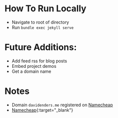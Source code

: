 # How To Run Locally
- Navigate to root of directory
- Run `bundle exec jekyll serve`

# Future Additions:
- Add feed rss for blog posts
- Embed project demos
- Get a domain name

# Notes
- Domain `davidenders.me` registered on <a href="https://www.namecheap.com/" target="_blank">Namecheap</a>
- [Namecheap](https://www.namecheap.com/){:target="_blank"}
